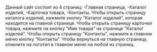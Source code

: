Данный сайт состоит из 4 страниц:
-Главная страница,
-Каталог изделий,
-Карточка товара,
-Контакты.
Чтобы открыть страницу каталога изделий, нажмите кнопку “Каталог изделий”, которая находится на главной странице.
Чтобы открыть страницу карточки товара, нажмите на кнопку “Имя товара” на странице "Каталог изделий".
Чтобы открыть страницу "Контакты", нажмите в главном меню кнопку “Контакты”.
Чтобы вернуться на главную страницу, кликните на логотип в главном меню на любой из страниц.
